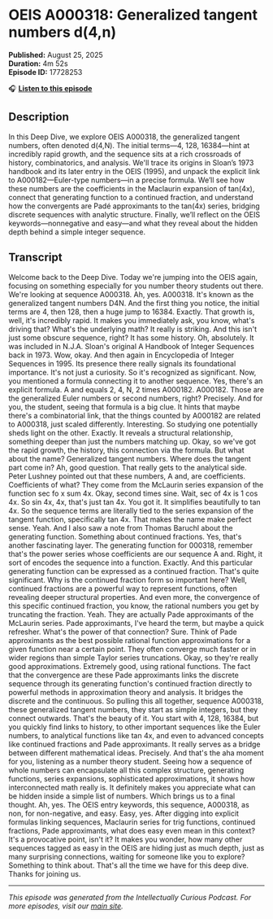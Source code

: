 # OEIS A000318: Generalized tangent numbers d(4,n)

**Published:** August 25, 2025  
**Duration:** 4m 52s  
**Episode ID:** 17728253

🎧 **[Listen to this episode](https://intellectuallycurious.buzzsprout.com/2529712/episodes/17728253-oeis-a000318-generalized-tangent-numbers-d4n)**

## Description

<p>In this Deep Dive, we explore OEIS A000318, the generalized tangent numbers, often denoted d(4,N). The initial terms—4, 128, 16384—hint at incredibly rapid growth, and the sequence sits at a rich crossroads of history, combinatorics, and analysis. We'll trace its origins in Sloan’s 1973 handbook and its later entry in the OEIS (1995), and unpack the explicit link to A000182—Euler-type numbers—in a precise formula. We’ll see how these numbers are the coefficients in the Maclaurin expansion of tan(4x), connect that generating function to a continued fraction, and understand how the convergents are Padé approximants to the tan(4x) series, bridging discrete sequences with analytic structure. Finally, we’ll reflect on the OEIS keywords—nonnegative and easy—and what they reveal about the hidden depth behind a simple integer sequence.</p>

## Transcript

Welcome back to the Deep Dive. Today we're jumping into the OEIS again, focusing on something especially for you number theory students out there. We're looking at sequence A000318. Ah, yes. A000318. It's known as the generalized tangent numbers D4N. And the first thing you notice, the initial terms are 4, then 128, then a huge jump to 16384. Exactly. That growth is, well, it's incredibly rapid. It makes you immediately ask, you know, what's driving that? What's the underlying math? It really is striking. And this isn't just some obscure sequence, right? It has some history. Oh, absolutely. It was included in N.J.A. Sloan's original A Handbook of Integer Sequences back in 1973. Wow, okay. And then again in Encyclopedia of Integer Sequences in 1995. Its presence there really signals its foundational importance. It's not just a curiosity. So it's recognized as significant. Now, you mentioned a formula connecting it to another sequence. Yes, there's an explicit formula. A and equals 2, 4, N, 2 times A000182. A000182. Those are the generalized Euler numbers or second numbers, right? Precisely. And for you, the student, seeing that formula is a big clue. It hints that maybe there's a combinatorial link, that the things counted by A000182 are related to A000318, just scaled differently. Interesting. So studying one potentially sheds light on the other. Exactly. It reveals a structural relationship, something deeper than just the numbers matching up. Okay, so we've got the rapid growth, the history, this connection via the formula. But what about the name? Generalized tangent numbers. Where does the tangent part come in? Ah, good question. That really gets to the analytical side. Peter Lushney pointed out that these numbers, A and, are coefficients. Coefficients of what? They come from the McLaurin series expansion of the function sec fo x sum 4x. Okay, second times sine. Wait, sec of 4x is 1 cos 4x. So sin 4x, 4x, that's just tan 4x. You got it. It simplifies beautifully to tan 4x. So the sequence terms are literally tied to the series expansion of the tangent function, specifically tan 4x. That makes the name make perfect sense. Yeah. And I also saw a note from Thomas Baruchl about the generating function. Something about continued fractions. Yes, that's another fascinating layer. The generating function for 000318, remember that's the power series whose coefficients are our sequence A and. Right, it sort of encodes the sequence into a function. Exactly. And this particular generating function can be expressed as a continued fraction. That's quite significant. Why is the continued fraction form so important here? Well, continued fractions are a powerful way to represent functions, often revealing deeper structural properties. And even more, the convergence of this specific continued fraction, you know, the rational numbers you get by truncating the fraction. Yeah. They are actually Pade approximants of the McLaurin series. Pade approximants, I've heard the term, but maybe a quick refresher. What's the power of that connection? Sure. Think of Pade approximants as the best possible rational function approximations for a given function near a certain point. They often converge much faster or in wider regions than simple Taylor series truncations. Okay, so they're really good approximations. Extremely good, using rational functions. The fact that the convergence are these Pade approximants links the discrete sequence through its generating function's continued fraction directly to powerful methods in approximation theory and analysis. It bridges the discrete and the continuous. So pulling this all together, sequence A000318, these generalized tangent numbers, they start as simple integers, but they connect outwards. That's the beauty of it. You start with 4, 128, 16384, but you quickly find links to history, to other important sequences like the Euler numbers, to analytical functions like tan 4x, and even to advanced concepts like continued fractions and Pade approximants. It really serves as a bridge between different mathematical ideas. Precisely. And that's the aha moment for you, listening as a number theory student. Seeing how a sequence of whole numbers can encapsulate all this complex structure, generating functions, series expansions, sophisticated approximations, it shows how interconnected math really is. It definitely makes you appreciate what can be hidden inside a simple list of numbers. Which brings us to a final thought. Ah, yes. The OEIS entry keywords, this sequence, A000318, as non, for non-negative, and easy. Easy, yes. After digging into explicit formulas linking sequences, Maclaurin series for trig functions, continued fractions, Pade approximants, what does easy even mean in this context? It's a provocative point, isn't it? It makes you wonder, how many other sequences tagged as easy in the OEIS are hiding just as much depth, just as many surprising connections, waiting for someone like you to explore? Something to think about. That's all the time we have for this deep dive. Thanks for joining us.

---
*This episode was generated from the Intellectually Curious Podcast. For more episodes, visit our [main site](https://intellectuallycurious.buzzsprout.com).*
